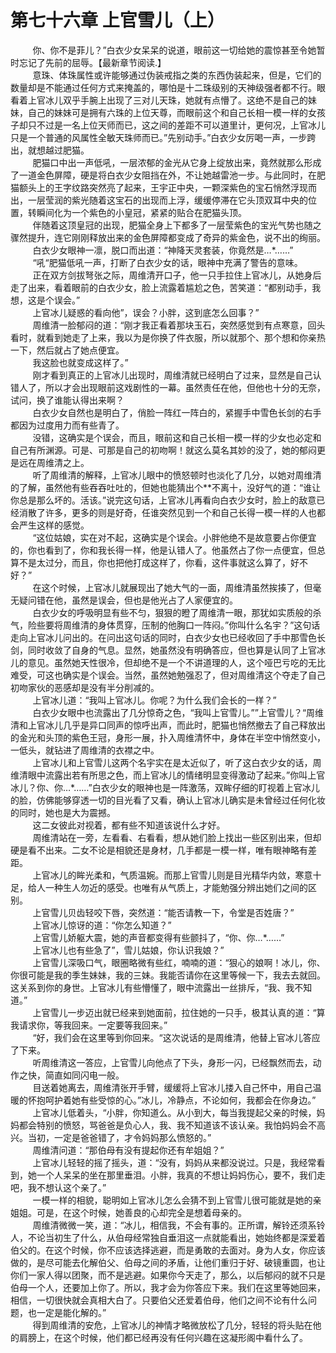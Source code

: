 <h1>第七十六章 上官雪儿（上）</h1>
<div id="content">&nbsp&nbsp&nbsp&nbsp&nbsp&nbsp&nbsp&nbsp
 你、你不是菲儿？”白衣少女呆呆的说道，眼前这一切给她的震惊甚至令她暂时忘记了先前的屈辱。【最新章节阅读.】
 <br/>&nbsp&nbsp&nbsp&nbsp&nbsp&nbsp&nbsp&nbsp
 意珠、体珠属性或许能够通过伪装戒指之类的东西伪装起来，但是，它们的数量却是不能通过任何方式来掩盖的，哪怕是十二珠级别的天神级强者都不行。眼看着上官冰儿双乎手腕上出现了三对儿天珠，她就有点懵了。这绝不是自己的妹妹，自己的妹妹可是拥有六珠的上位天尊，而眼前这个和自己长相一模一样的女孩子却只不过是一名上位天师而已，这之间的差距不可以道里计，更何况，上官冰儿只是一个普通的风属性全敏天珠师而已。”先别动手。”白衣少女厉喝一声，一步跨出，就想越过肥猫。
 <br/>&nbsp&nbsp&nbsp&nbsp&nbsp&nbsp&nbsp&nbsp
 肥猫口中出一声低吼，一层浓郁的金光从它身上绽放出来，竟然就那么形成了一道金色屏障，硬是将白衣少女阻挡在外，不让她越雷池一步。与此同时，在肥猫额头上的王字纹路突然亮了起来，王宇正中央，一颗深紫色的宝石悄然浮现而出，一层莹润的紫光随着这宝石的出现而上浮，缓缓停滞在它头顶双耳中央的位置，转瞬间化为一个紫色的小皇冠，紧紧的贴合在肥猫头顶。
 <br/>&nbsp&nbsp&nbsp&nbsp&nbsp&nbsp&nbsp&nbsp
 伴随着这顶皇冠的出现，肥猫全身上下都多了一层莹紫色的宝光气势也随之骤然提升，连它刚刚释放出来的金色屏障都变成了奇异的紫金色，说不出的绚丽。
 <br/>&nbsp&nbsp&nbsp&nbsp&nbsp&nbsp&nbsp&nbsp
 白衣少女眼神一凛，脱口而出道：“神降天灵套装，你竟然是…*……”
 <br/>&nbsp&nbsp&nbsp&nbsp&nbsp&nbsp&nbsp&nbsp
 “吼“肥猫低吼一声，打断了白衣少女的话，眼神中充满了警告的意味。
 <br/>&nbsp&nbsp&nbsp&nbsp&nbsp&nbsp&nbsp&nbsp
 正在双方剑拔弩张之际，周维清开口子，他一只手拉住上官冰儿，从她身后走了出来，看着眼前的白衣少女，脸上流露着尴尬之色，苦笑道：“都别动手，我想，这是个误会。”
 <br/>&nbsp&nbsp&nbsp&nbsp&nbsp&nbsp&nbsp&nbsp
 上官冰儿疑惑的看向他”，误会？小胖，这到底怎么回事？”
 <br/>&nbsp&nbsp&nbsp&nbsp&nbsp&nbsp&nbsp&nbsp
 周维清一脸郁闷的道：“刚才我正看着那块玉石，突然感觉到有点寒意，回头看时，就看到她走了上来，我以为是你换了件衣服，所以就那个、那个想和你亲热一下，然后就占了她点便宜。
 <br/>&nbsp&nbsp&nbsp&nbsp&nbsp&nbsp&nbsp&nbsp
 我这脸也就变成这样了。”
 <br/>&nbsp&nbsp&nbsp&nbsp&nbsp&nbsp&nbsp&nbsp
 刚才看到真正的上官冰儿出现时，周维清就已经明白了过来，显然是自己认错人了，所以才会出现眼前这戏剧性的一幕。虽然责任在他，但他也十分的无奈，试问，换了谁能认得出来啊？
 <br/>&nbsp&nbsp&nbsp&nbsp&nbsp&nbsp&nbsp&nbsp
 白衣少女自然也是明白了，俏脸一阵红一阵白的，紧握手中雪色长剑的右手都因为过度用力而有些青了。
 <br/>&nbsp&nbsp&nbsp&nbsp&nbsp&nbsp&nbsp&nbsp
 没错，这确实是个误会，而且，眼前这和自己长相一模一样的少女也必定和自己有所渊源。可是、可那是自己的初吻啊！就这么莫名其妙的没了，她的郁闷更是远在周维清之上。
 <br/>&nbsp&nbsp&nbsp&nbsp&nbsp&nbsp&nbsp&nbsp
 听了周维清的解释，上官冰儿眼中的愤怒顿时也淡化了几分，以她对周维清的了解，虽然他有些吞吞吐吐的，但她也能猜出个**不离十，没好气的道：“谁让你总是那么坏的。活该。”说完这句话，上官冰儿再看向白衣少女时，脸上的敌意已经消散了许多，更多的则是好奇，任谁突然见到一个和自己长得一模一样的人也都会严生这样的感觉。
 <br/>&nbsp&nbsp&nbsp&nbsp&nbsp&nbsp&nbsp&nbsp
 “这位姑娘，实在对不起，这确实是个误会。小胖他绝不是故意要占你便宜的，你也看到了，你和我长得一样，他是认错人了。他虽然占了你一点便宜，但总算不是太过分，而且，你也把他打成这样了，你看，这件事就这么算了，好不好？”
 <br/>&nbsp&nbsp&nbsp&nbsp&nbsp&nbsp&nbsp&nbsp
 在这个时候，上官冰儿就展现出了她大气的一面，周维清虽然挨揍了，但毫无疑问错在他，虽然是误会，但也是他光占了人家便宜的。
 <br/>&nbsp&nbsp&nbsp&nbsp&nbsp&nbsp&nbsp&nbsp
 白衣少女的呼吸明显有些不匀，狠狠的瞪了周维清一眼，那犹如实质般的杀气，险些要将周维清的身体贯穿，压制的他胸口一阵闷。”你叫什么名宇？”这句话走向上官冰儿问出的。在问出这句话的同时，白衣少女也已经收回了手中那雪色长剑，同时收敛了自身的气息。显然，她虽然没有明确答应，但也算是认同了上官冰儿的意见。虽然她天性很冷，但却绝不是一个不讲道理的人，这个哑巴亏吃的无比难受，可这也确实是个误会。当然，虽然她勉强忍了，但对周维清这个夺走了自己初吻家伙的恶感却是没有半分削减的。
 <br/>&nbsp&nbsp&nbsp&nbsp&nbsp&nbsp&nbsp&nbsp
 上官冰儿道：“我叫上官冰儿。你呢？为什么我们会长的一样？”
 <br/>&nbsp&nbsp&nbsp&nbsp&nbsp&nbsp&nbsp&nbsp
 白衣少女眼中也流露出了几分惊奇之色，“我叫上官雪儿。””上官雪儿？“周维清和上官冰儿几乎是异口同声的惊呼出声，而此时，肥猫也悄然撤去了自己释放出的金光和头顶的紫色王冠，身形一展，扑入周维清怀中，身体在半空中悄然变小，一低头，就钻进了周维清的衣襟之中。
 <br/>&nbsp&nbsp&nbsp&nbsp&nbsp&nbsp&nbsp&nbsp
 上官冰儿和上官雪儿这两个名宇实在是太近似了，听了这白衣少女的话，周维清眼中流露出若有所思之色，而上官冰儿的情绪明显变得激动了起来。”你叫上官冰儿？你、你…*……”白衣少女的眼神也是一阵激荡，双眸仔细的盯视着上官冰儿的脸，仿佛能够穿透一切的目光看了又看，确认上官冰儿确实是未曾经过任何化妆的同时，她也是大为震撼。
 <br/>&nbsp&nbsp&nbsp&nbsp&nbsp&nbsp&nbsp&nbsp
 这二女彼此对视着，都有些不知道该说什么才好。
 <br/>&nbsp&nbsp&nbsp&nbsp&nbsp&nbsp&nbsp&nbsp
 周维清站在一旁，左看看、右看看，想从她们脸上找出一些区别出来，但却硬是看不出来。二女不论是相貌还是身材，几手都是一模一样，唯有眼神略有差距。
 <br/>&nbsp&nbsp&nbsp&nbsp&nbsp&nbsp&nbsp&nbsp
 上官冰儿的眸光柔和，气质温婉。而那上官雪儿则是目光精华内敛，寒意十足，给人一种生人勿近的感受。也唯有从气质上，才能勉强分辨出她们之间的区别。
 <br/>&nbsp&nbsp&nbsp&nbsp&nbsp&nbsp&nbsp&nbsp
 上官雪儿贝齿轻咬下唇，突然道：“能否请教一下，令堂是否姓唐？”
 <br/>&nbsp&nbsp&nbsp&nbsp&nbsp&nbsp&nbsp&nbsp
 上官冰儿惊讶的道：“你怎么知道？”
 <br/>&nbsp&nbsp&nbsp&nbsp&nbsp&nbsp&nbsp&nbsp
 上官雪儿娇躯大震，她的声音都变得有些颤抖了，“你、你…*……”
 <br/>&nbsp&nbsp&nbsp&nbsp&nbsp&nbsp&nbsp&nbsp
 上官冰儿也有些急了”，雪儿姑娘，你认识我娘？”
 <br/>&nbsp&nbsp&nbsp&nbsp&nbsp&nbsp&nbsp&nbsp
 上官雪儿深吸口气，眼圈略微有些红，喃喃的道：“狠心的娘啊！冰儿，你、你很可能是我的季生妹妹，我的三妹。我能否请你在这里等候一下，我去去就回。这关系到你的身世。上官冰儿有些懵懂了，眼中流露出一丝排斥，“我、我不知道。”
 <br/>&nbsp&nbsp&nbsp&nbsp&nbsp&nbsp&nbsp&nbsp
 上官雪儿一步迈出就已经来到她面前，拉住她的一只手，极其认真的道：“算我请求你，等我回来。一定要等我回来。”
 <br/>&nbsp&nbsp&nbsp&nbsp&nbsp&nbsp&nbsp&nbsp
 “好，我们会在这里等到你回来。“这次说话的是周维清，他替上官冰儿答应了下来。
 <br/>&nbsp&nbsp&nbsp&nbsp&nbsp&nbsp&nbsp&nbsp
 听周维清这一答应，上官雪儿向他点了下头，身形一闪，已经飘然而去，动作之快，简直如同闪电一般。
 <br/>&nbsp&nbsp&nbsp&nbsp&nbsp&nbsp&nbsp&nbsp
 目送着她离去，周维清张开手臂，缓缓将上官冰儿搂入自己怀中，用自己温暖的怀抱呵护着她有些受惊的心。”冰儿，冷静点，不论如何，我都会在你身边。”
 <br/>&nbsp&nbsp&nbsp&nbsp&nbsp&nbsp&nbsp&nbsp
 上官冰儿低着头，“小胖，你知道么。从小到大，每当我提起父亲的时候，妈妈都会特别的愤怒，骂爸爸是负心人，我、我不知道该不该认亲。我怕妈妈会不高兴。当初，一定是爸爸错了，才令妈妈那么愤怒的。”
 <br/>&nbsp&nbsp&nbsp&nbsp&nbsp&nbsp&nbsp&nbsp
 周维清问道：“那伯母有没有提起你还有牟姐姐？”
 <br/>&nbsp&nbsp&nbsp&nbsp&nbsp&nbsp&nbsp&nbsp
 上官冰儿轻轻的摇了摇头，道：“没有，妈妈从来都没说过。只是，我经常看到，她一个人呆呆的坐在那里垂泪。小胖，我真的不想让妈妈伤心，要不，我们走吧，我不想认这个亲了。”
 <br/>&nbsp&nbsp&nbsp&nbsp&nbsp&nbsp&nbsp&nbsp
 一模一样的相貌，聪明如上官冰儿怎么会猜不到上官雪儿很可能就是她的亲姐姐。可是，在这个时候，她善良的心却完全是想着母亲的。
 <br/>&nbsp&nbsp&nbsp&nbsp&nbsp&nbsp&nbsp&nbsp
 周维清微微一笑，道：“冰儿，相信我，不会有事的。正所谓，解铃还须系铃人，不论当初生了什么，从伯母经常独自垂泪这一点就能看出，她始终都是深爱着伯父的。在这个时候，你不应该选择逃避，而是勇敢的去面对。身为人女，你应该做的，是尽可能去化解伯父、伯母之间的矛盾，让他们重归于好、破镜重圆，也让你们一家人得以团聚，而不是逃避。如果你今天走了，那么，以后郁闷的就不只是伯母一个人，还要加上你了。所以，我才会为你答应下来。我们在这里等她回来，相信，一切很快就会真相大白了。只要伯父还爱着伯母，他们之间不论有什么问题，也一定是能化解的。”
 <br/>&nbsp&nbsp&nbsp&nbsp&nbsp&nbsp&nbsp&nbsp
 得到周维清的安危，上官冰儿的神情才略微放松了几分，轻轻的将头贴在他的肩膀上，在这个时候，他们都已经再没有任何兴趣在这凝形阁中看什么了。
 <br/>&nbsp&nbsp&nbsp&nbsp&nbsp&nbsp&nbsp&nbsp
 <br/>&nbsp&nbsp&nbsp&nbsp&nbsp&nbsp&nbsp&nbsp
</div>
